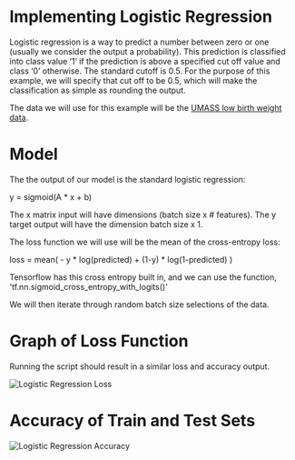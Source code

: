 # Implementing Logistic Regression

Logistic regression is a way to predict a number between zero or one (usually we consider the output a probability). This prediction is classified into class value ‘1’ if the prediction is above a specified cut off value and class ‘0’ otherwise.  The standard cutoff is 0.5.  For the purpose of this example, we will specify that cut off to be 0.5, which will make the classification as simple as rounding the output.

The data we will use for this example will be the [UMASS low birth weight data](https://www.umass.edu/statdata/statdata/data/lowbwt.txt).

# Model

The the output of our model is the standard logistic regression:

y = sigmoid(A * x + b)

The x matrix input will have dimensions (batch size x # features).  The y target output will have the dimension batch size x 1.

The loss function we will use will be the mean of the cross-entropy loss:

loss = mean( - y * log(predicted) + (1-y) * log(1-predicted) )

Tensorflow has this cross entropy built in, and we can use the function, 'tf.nn.sigmoid\_cross\_entropy\_with\_logits()'

We will then iterate through random batch size selections of the data.

# Graph of Loss Function

Running the script should result in a similar loss and accuracy output.

![Logistic Regression Loss](http://fromdata.org/wp-content/uploads/2016/07/B05480_03_11.png "Logistic Regression Loss")

# Accuracy of Train and Test Sets

![Logistic Regression Accuracy](http://fromdata.org/wp-content/uploads/2016/07/B05480_03_12.png "Logistic Regression Accuracy")
